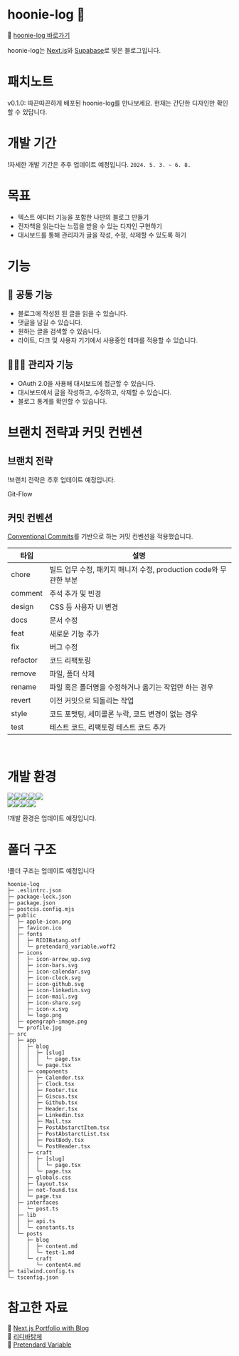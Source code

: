 # hoonie-log 📝

🔗 [hoonie-log 바로가기](https://hoonie-log.vercel.app/)

hoonie-log는 [Next.js](https://nextjs.org/)와 [Supabase](https://supabase.com/)로 빚은 블로그입니다.

# 패치노트

v0.1.0: 따끈따끈하게 배포된 hoonie-log를 만나보세요. 현재는 간단한 디자인만 확인할 수 있답니다.

# 개발 기간

!자세한 개발 기간은 추후 업데이트 예정입니다.
`2024. 5. 3. ~ 6. 8.`

# 목표

- 텍스트 에디터 기능을 포함한 나만의 블로그 만들기
- 전자책을 읽는다는 느낌을 받을 수 있는 디자인 구현하기
- 대시보드를 통해 관리자가 글을 작성, 수정, 삭제할 수 있도록 하기

# 기능

## 👥 공통 기능

- 블로그에 작성된 된 글을 읽을 수 있습니다.
- 댓글을 남길 수 있습니다.
- 원하는 글을 검색할 수 있습니다.
- 라이트, 다크 및 사용자 기기에서 사용중인 테마를 적용할 수 있습니다.

## 🧑🏻‍💼 관리자 기능

- OAuth 2.0을 사용해 대시보드에 접근할 수 있습니다.
- 대시보드에서 글을 작성하고, 수정하고, 삭제할 수 있습니다.
- 블로그 통계를 확인할 수 있습니다.

# 브랜치 전략과 커밋 컨벤션

## 브랜치 전략

!브랜치 전략은 추후 업데이트 예정입니다.

Git-Flow

## 커밋 컨벤션

[Conventional Commits](https://www.conventionalcommits.org/ko/v1.0.0/#%ea%b7%9c%ea%b2%a9)를 기반으로 하는 커밋 컨벤션을 적용했습니다.

| 타입     | 설명                                                              |
| -------- | ----------------------------------------------------------------- |
| chore    | 빌드 업무 수정, 패키지 매니저 수정, production code와 무관한 부분 |
| comment  | 주석 추가 및 빈경                                                 |
| design   | CSS 등 사용자 UI 변경                                             |
| docs     | 문서 수정                                                         |
| feat     | 새로운 기능 추가                                                  |
| fix      | 버그 수정                                                         |
| refactor | 코드 리팩토링                                                     |
| remove   | 파일, 폴더 삭제                                                   |
| rename   | 파일 혹은 폴더명을 수정하거나 옮기는 작업만 하는 경우             |
| revert   | 이전 커밋으로 되돌리는 작업                                       |
| style    | 코드 포맷팅, 세미콜론 누락, 코드 변경이 없는 경우                 |
| test     | 테스트 코드, 리팩토링 테스트 코드 추가                            |

<br/>

# 개발 환경

<img src="https://img.shields.io/badge/Next.js-181717?style=flat-square&logo=Next.js&logoColor=#000000"/><img src="https://img.shields.io/badge/TypeScript-3178C6?style=flat-square&logo=TypeScript&logoColor=ffffff"/><img src="https://img.shields.io/badge/TailwindCSS-06B6D4?style=flat-square&logo=TailwindCSS&logoColor=ffffff"/><img src="https://img.shields.io/badge/PostCSS-DD3A0A?style=flat-square&logo=PostCSS&logoColor=ffffff"/><img src="https://img.shields.io/badge/Supabase-000000?style=flat-square&logo=Supabase&logoColor=#3FCF8E"/>
<br/>
<img src="https://img.shields.io/badge/Prettier-F7B93E?style=flat-square&logo=Prettier&logoColor=000000"/><img src="https://img.shields.io/badge/ESLint-4B32C3?style=flat-square&logo=ESLint&logoColor=ffffff"/><img src="https://img.shields.io/badge/Commitlint-000000?style=flat-square&logo=Commitlint&logoColor=#000000"/><img src="https://img.shields.io/badge/GitHub-000000?style=flat-square&logo=GitHub&logoColor=#000000"/>

!개발 환경은 업데이트 예정입니다.

# 폴더 구조

!폴더 구조는 업데이트 예정입니다

```
hoonie-log
├─ .eslintrc.json
├─ package-lock.json
├─ package.json
├─ postcss.config.mjs
├─ public
│  ├─ apple-icon.png
│  ├─ favicon.ico
│  ├─ fonts
│  │  ├─ RIDIBatang.otf
│  │  └─ pretendard_variable.woff2
│  ├─ icons
│  │  ├─ icon-arrow_up.svg
│  │  ├─ icon-bars.svg
│  │  ├─ icon-calendar.svg
│  │  ├─ icon-clock.svg
│  │  ├─ icon-github.svg
│  │  ├─ icon-linkedin.svg
│  │  ├─ icon-mail.svg
│  │  ├─ icon-share.svg
│  │  ├─ icon-x.svg
│  │  └─ logo.png
│  ├─ opengraph-image.png
│  └─ profile.jpg
├─ src
│  ├─ app
│  │  ├─ blog
│  │  │  ├─ [slug]
│  │  │  │  └─ page.tsx
│  │  │  └─ page.tsx
│  │  ├─ components
│  │  │  ├─ Calender.tsx
│  │  │  ├─ Clock.tsx
│  │  │  ├─ Footer.tsx
│  │  │  ├─ Giscus.tsx
│  │  │  ├─ Github.tsx
│  │  │  ├─ Header.tsx
│  │  │  ├─ Linkedin.tsx
│  │  │  ├─ Mail.tsx
│  │  │  ├─ PostAbstarctItem.tsx
│  │  │  ├─ PostAbstarctList.tsx
│  │  │  ├─ PostBody.tsx
│  │  │  └─ PostHeader.tsx
│  │  ├─ craft
│  │  │  ├─ [slug]
│  │  │  │  └─ page.tsx
│  │  │  └─ page.tsx
│  │  ├─ globals.css
│  │  ├─ layout.tsx
│  │  ├─ not-found.tsx
│  │  └─ page.tsx
│  ├─ interfaces
│  │  └─ post.ts
│  ├─ lib
│  │  ├─ api.ts
│  │  └─ constants.ts
│  └─ posts
│     ├─ blog
│     │  ├─ content.md
│     │  └─ test-1.md
│     └─ craft
│        └─ content4.md
├─ tailwind.config.ts
└─ tsconfig.json

```

# 참고한 자료

🔗 [Next.js Portfolio with Blog](https://vercel.com/templates/next.js/nextjs-portfolio)<br/>
🔗 [리디바탕체](https://ridicorp.com/ridibatang/)<br/>
🔗 [Pretendard Variable](https://cactus.tistory.com/306)
